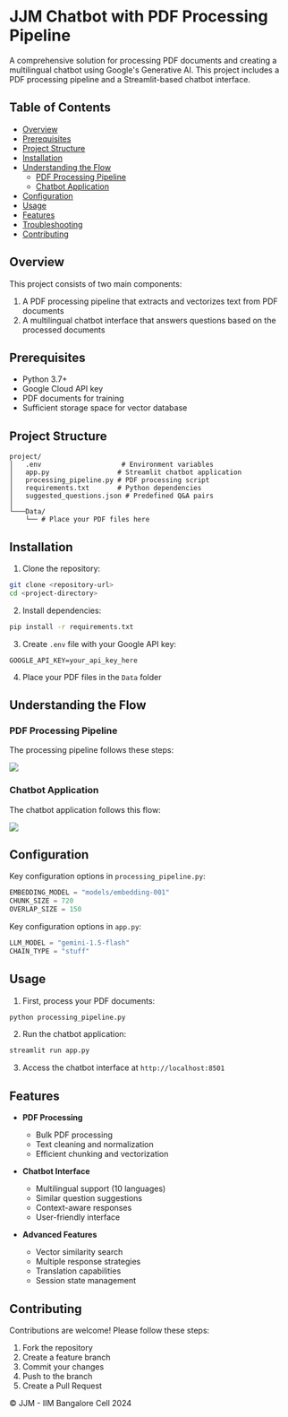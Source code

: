 # JJM Chatbot with PDF Processing Pipeline

A comprehensive solution for processing PDF documents and creating a multilingual chatbot using Google's Generative AI. This project includes a PDF processing pipeline and a Streamlit-based chatbot interface.

## Table of Contents
- [Overview](#overview)
- [Prerequisites](#prerequisites)
- [Project Structure](#project-structure)
- [Installation](#installation)
- [Understanding the Flow](#understanding-the-flow)
  - [PDF Processing Pipeline](#pdf-processing-pipeline)
  - [Chatbot Application](#chatbot-application)
- [Configuration](#configuration)
- [Usage](#usage)
- [Features](#features)
- [Troubleshooting](#troubleshooting)
- [Contributing](#contributing)

## Overview

This project consists of two main components:
1. A PDF processing pipeline that extracts and vectorizes text from PDF documents
2. A multilingual chatbot interface that answers questions based on the processed documents

## Prerequisites

- Python 3.7+
- Google Cloud API key
- PDF documents for training
- Sufficient storage space for vector database

## Project Structure

```
project/
│   .env                    # Environment variables
│   app.py                 # Streamlit chatbot application
│   processing_pipeline.py # PDF processing script
│   requirements.txt       # Python dependencies
│   suggested_questions.json # Predefined Q&A pairs
│
└───Data/
    └── # Place your PDF files here
```

## Installation

1. Clone the repository:
```bash
git clone <repository-url>
cd <project-directory>
```

2. Install dependencies:
```bash
pip install -r requirements.txt
```

3. Create `.env` file with your Google API key:
```env
GOOGLE_API_KEY=your_api_key_here
```

4. Place your PDF files in the `Data` folder

## Understanding the Flow

### PDF Processing Pipeline

The processing pipeline follows these steps:

[![](https://mermaid.ink/img/pako:eNp1kstuwjAQRX9l5HX5ARaVSh68AkJKxcZhMcQDsUhs5DgUVPrvdZxQwqJZWNdzj689o3yzXAtiY3Yo9VdeoLHwGWYK3PfBU-v2OxiN3mHCE40CInWRRquKlIUtGon7kupdx088GPCgoPwEIVqEWJeCTO93a9BS986A6CprW98h5Bujc6pr2ITxI68j17pPuUPEQ1mfS7xBZIx-jQ395TGPtQHCvGiD4CBLeqFiT015dLUGc9cqXW0PTL0140FJqIbGzBtzHuhqLxUNrW6de2DB03MpLUhlNQRFo06PPhbeX_LAEFqCqNqTEFIdH_7S-4mbtjbkzkP8MU_TlysSj6x4iheCLeWOBI_31Mr7ax4p0VeirjIMqZv90eC5gIy1PUA_cveSjHWEn8NTzp5y3klS4p_E4aPAdyq1GuYunnL5lMlfLntjFZkKpXA_43dbzpgtqKKMjZ0UaE5t3I_jsLE6vamcja1p6I0Z3RwLNj5gWbtdcxZuzKFE97Sqr_78AlRj2yw?type=png)](https://mermaid.live/edit#pako:eNp1kstuwjAQRX9l5HX5ARaVSh68AkJKxcZhMcQDsUhs5DgUVPrvdZxQwqJZWNdzj689o3yzXAtiY3Yo9VdeoLHwGWYK3PfBU-v2OxiN3mHCE40CInWRRquKlIUtGon7kupdx088GPCgoPwEIVqEWJeCTO93a9BS986A6CprW98h5Bujc6pr2ITxI68j17pPuUPEQ1mfS7xBZIx-jQ395TGPtQHCvGiD4CBLeqFiT015dLUGc9cqXW0PTL0140FJqIbGzBtzHuhqLxUNrW6de2DB03MpLUhlNQRFo06PPhbeX_LAEFqCqNqTEFIdH_7S-4mbtjbkzkP8MU_TlysSj6x4iheCLeWOBI_31Mr7ax4p0VeirjIMqZv90eC5gIy1PUA_cveSjHWEn8NTzp5y3klS4p_E4aPAdyq1GuYunnL5lMlfLntjFZkKpXA_43dbzpgtqKKMjZ0UaE5t3I_jsLE6vamcja1p6I0Z3RwLNj5gWbtdcxZuzKFE97Sqr_78AlRj2yw)

### Chatbot Application

The chatbot application follows this flow:

[![](https://mermaid.ink/img/pako:eNp1ks9SpDAQxl-lK2d9gTlYhYMyzOCULq4egoeW9EBKSKgkrDXr-O6GwPxzVw6pTn-_7v5o-GClFsRmbNPo97JG4-AxLhT4J-K58_cXuLy8gmueKukkNvIvQdR1LyNzHcQ5zzQKeKLSaQO5P-hMj0f9QUWQSesmbTzngbjhzygdbHz5b0sGUtX1ey4eidOim5C65fdGl2QtPPRkthN-G7SE54SmrP9nKgnEgiekyKAj-EW208rSmbFFoFI-r6l8OyB-lN-B2w9LB2iXaC0OxA6W_NGgss3QWm5AEQkSZwVrDZGy72R2sPLwFqLGkVHo5B-CeY1STfgqmFie-lqGVMZjabsGt9_NZ0G-O75c3lcVWSc9MyF3AVkfOuSylQ2aYYtn3Prfxdv-tTLY1VCwDFXVY0UwfQSpqoKNVLA5hqTED_X7adMmvpUnx3BxDNNjuDrpzy5YS6ZFKfyP_DEIBXM1tVSwmQ8Fmreh96fnsHc636qSzZzp6YIZ3Vc1m22wsf7Wd8KvLJboTbZT9vMLSYTzKQ?type=png)](https://mermaid.live/edit#pako:eNp1ks9SpDAQxl-lK2d9gTlYhYMyzOCULq4egoeW9EBKSKgkrDXr-O6GwPxzVw6pTn-_7v5o-GClFsRmbNPo97JG4-AxLhT4J-K58_cXuLy8gmueKukkNvIvQdR1LyNzHcQ5zzQKeKLSaQO5P-hMj0f9QUWQSesmbTzngbjhzygdbHz5b0sGUtX1ey4eidOim5C65fdGl2QtPPRkthN-G7SE54SmrP9nKgnEgiekyKAj-EW208rSmbFFoFI-r6l8OyB-lN-B2w9LB2iXaC0OxA6W_NGgss3QWm5AEQkSZwVrDZGy72R2sPLwFqLGkVHo5B-CeY1STfgqmFie-lqGVMZjabsGt9_NZ0G-O75c3lcVWSc9MyF3AVkfOuSylQ2aYYtn3Prfxdv-tTLY1VCwDFXVY0UwfQSpqoKNVLA5hqTED_X7adMmvpUnx3BxDNNjuDrpzy5YS6ZFKfyP_DEIBXM1tVSwmQ8Fmreh96fnsHc636qSzZzp6YIZ3Vc1m22wsf7Wd8KvLJboTbZT9vMLSYTzKQ)

## Configuration

Key configuration options in `processing_pipeline.py`:
```python
EMBEDDING_MODEL = "models/embedding-001"
CHUNK_SIZE = 720
OVERLAP_SIZE = 150
```

Key configuration options in `app.py`:
```python
LLM_MODEL = "gemini-1.5-flash"
CHAIN_TYPE = "stuff"
```

## Usage

1. First, process your PDF documents:
```bash
python processing_pipeline.py
```

2. Run the chatbot application:
```bash
streamlit run app.py
```

3. Access the chatbot interface at `http://localhost:8501`

## Features

- **PDF Processing**
  - Bulk PDF processing
  - Text cleaning and normalization
  - Efficient chunking and vectorization

- **Chatbot Interface**
  - Multilingual support (10 languages)
  - Similar question suggestions
  - Context-aware responses
  - User-friendly interface

- **Advanced Features**
  - Vector similarity search
  - Multiple response strategies
  - Translation capabilities
  - Session state management

## Contributing

Contributions are welcome! Please follow these steps:
1. Fork the repository
2. Create a feature branch
3. Commit your changes
4. Push to the branch
5. Create a Pull Request


© JJM - IIM Bangalore Cell 2024
